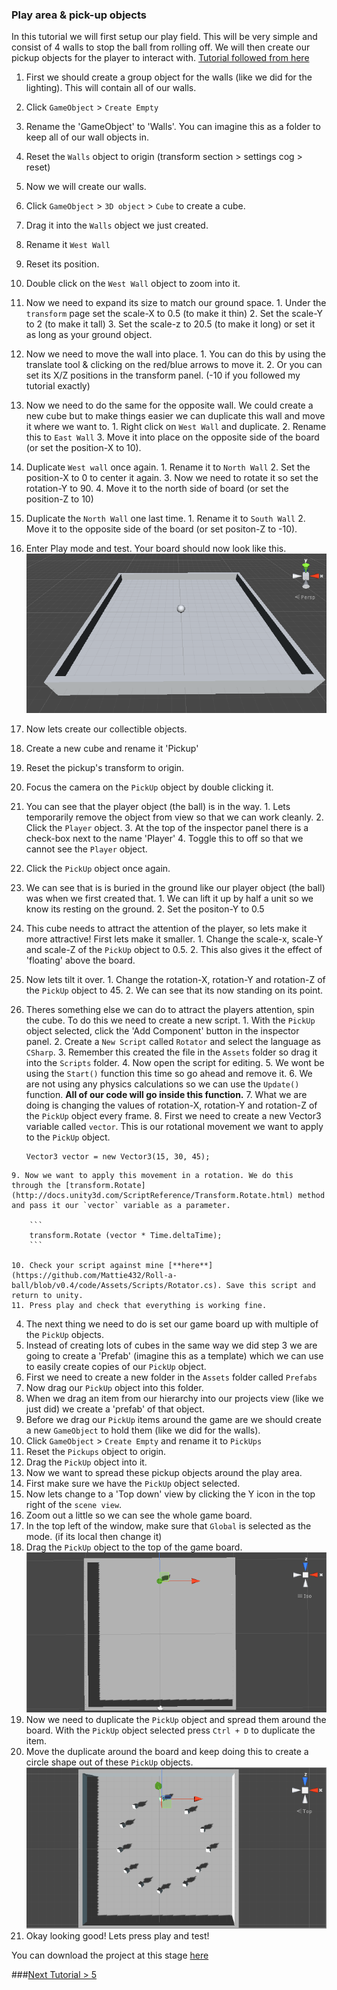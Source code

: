 ### Play area & pick-up objects
In this tutorial we will first setup our play field. This will be very simple and consist of 4 walls to stop the ball from rolling off. We will then create our pickup objects for the player to interact with.
[Tutorial followed from here](https://www.youtube.com/watch?v=4l2YJsgmusI)

1. First we should create a group object for the walls (like we did for the lighting). This will contain all of our walls.
  1. Click `GameObject` > `Create Empty`
  2. Rename the 'GameObject' to 'Walls'. You can imagine this as a folder to keep all of our wall objects in.
  3. Reset the `Walls` object to origin (transform section > settings cog > reset)
2. Now we will create our walls.
  1. Click `GameObject` > `3D object` > `Cube` to create a cube.
  2. Drag it into the `Walls` object we just created.
  3. Rename it `West Wall`
  4. Reset its position.
  5. Double click on the `West Wall` object to zoom into it.
  6. Now we need to expand its size to match our ground space.
    1. Under the `transform` page set the scale-X to 0.5 (to make it thin)
    2. Set the scale-Y to 2 (to make it tall)
    3. Set the scale-z to 20.5 (to make it long) or set it as long as your ground object.
  7. Now we need to move the wall into place.
    1. You can do this by using the translate tool & clicking on the red/blue arrows to move it.
    2. Or you can set its X/Z positions in the transform panel. (-10 if you followed my tutorial exactly)
  8. Now we need to do the same for the opposite wall. We could create a new cube but to make things easier we can duplicate this wall and move it where we want to.
    1. Right click on `West Wall` and duplicate.
    2. Rename this to `East Wall`
    3. Move it into place on the opposite side of the board (or set the position-X to 10).
  9. Duplicate `West wall` once again.
    1. Rename it to `North Wall`
    2. Set the position-X to 0 to center it again.
    3. Now we need to rotate it so set the rotation-Y to 90.
    4. Move it to the north side of board (or set the position-Z to 10)
  10. Duplicate the `North Wall` one last time.
    1. Rename it to `South Wall`
    2. Move it to the opposite side of the board (or set positon-Z to -10).
  11. Enter Play mode and test. Your board should now look like this.
      ![Board image](../imgs/board.png)
3. Now lets create our collectible objects.
  1. Create a new cube and rename it 'Pickup'
  2. Reset the pickup's transform to origin.
  3. Focus the camera on the `PickUp` object by double clicking it.
  4. You can see that the player object (the ball) is in the way.
    1. Lets temporarily remove the object from view so that we can work cleanly.
    2. Click the `Player` object.
    3. At the top of the inspector panel there is a check-box next to the name 'Player'
    4. Toggle this to off so that we cannot see the `Player` object.
  5. Click the `PickUp` object once again.
  6. We can see that is is buried in the ground like our player object (the ball) was when we first created that.
    1. We can lift it up by half a unit so we know its resting on the ground.
    2. Set the positon-Y to 0.5
  7. This cube needs to attract the attention of the player, so lets make it more attractive! First lets make it smaller.
    1. Change the scale-x, scale-Y and scale-Z of the `PickUp` object to 0.5.
    2. This also gives it the effect of 'floating' above the board.
  8. Now lets tilt it over.
    1. Change the rotation-X, rotation-Y and rotation-Z of the `PickUp` object to 45.
    2. We can see that its now standing on its point.
  9. Theres something else we can do to attract the players attention, spin the cube. To do this we need to create a new script.
    1. With the `PickUp` object selected, click the 'Add Component' button in the inspector panel.
    2. Create a `New Script` called `Rotator` and select the language as `CSharp`.
    3. Remember this created the file in the `Assets` folder so drag it into the `Scripts` folder.
    4. Now open the script for editing.
    5. We wont be using the `Start()` function this time so go ahead and remove it.
    6. We are not using any physics calculations so we can use the `Update()` function. **All of our code will go inside this function.**
    7. What we are doing is changing the values of rotation-X, rotation-Y and rotation-Z of the `PickUp` object every frame.
    8. First we need to create a new Vector3 variable called `vector`. This is our rotational movement we want to apply to the `PickUp` object.

        ```
        Vector3 vector = new Vector3(15, 30, 45);
        ```

    9. Now we want to apply this movement in a rotation. We do this through the [transform.Rotate](http://docs.unity3d.com/ScriptReference/Transform.Rotate.html) method and pass it our `vector` variable as a parameter.

        ```
        transform.Rotate (vector * Time.deltaTime);
        ```

    10. Check your script against mine [**here**](https://github.com/Mattie432/Roll-a-ball/blob/v0.4/code/Assets/Scripts/Rotator.cs). Save this script and return to unity.
    11. Press play and check that everything is working fine.
4. The next thing we need to do is set our game board up with multiple of the `PickUp` objects.
  1. Instead of creating lots of cubes in the same way we did step 3 we are going to create a 'Prefab' (imagine this as a template) which we can use to easily create copies of our `PickUp` object.
  2. First we need to create a new folder in the `Assets` folder called `Prefabs`
  3. Now drag our `PickUp` object into this folder.
  4. When we drag an item from our hierarchy into our projects view (like we just did) we create a 'prefab' of that object.
  5. Before we drag our `PickUp` items around the game are we should create a new `GameObject` to hold them (like we did for the walls).
  6. Click `GameObject` > `Create Empty` and rename it to `PickUps`
  7. Reset the `Pickups` object to origin.
  8. Drag the `PickUp` object into it.
5. Now we want to spread these pickup objects around the play area.
  1. First make sure we have the `PickUp` object selected.
  2. Now lets change to a 'Top down' view by clicking the Y icon in the top right of the `scene view`.
  3. Zoom out a little so we can see the whole game board.
  4. In the top left of the window, make sure that `Global` is selected as the mode. (if its local then change it)
  5. Drag the `PickUp` object to the top of the game board.
      ![Pickup 1](../imgs/pickup1.png)
  6. Now we need to duplicate the `PickUp` object and spread them around the board. With the `PickUp` object selected press `Ctrl + D` to duplicate the item.
  7. Move the duplicate around the board and keep doing this to create a circle shape out of these `PickUp` objects.
      ![Pickup 2](../imgs/pickup2.png)
  8. Okay looking good! Lets press play and test!


You can download the project at this stage [here](https://github.com/Mattie432/Roll-a-ball/releases/tag/v0.4)

###[Next Tutorial > 5](Section5.md)

